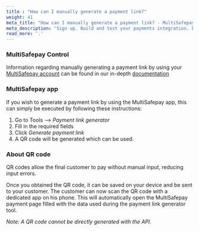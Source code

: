 ```yaml
---
title : "How can I manually generate a payment link?"
weight: 41
meta_title: "How can I manually generate a payment link? - MultiSafepay Docs"
meta_description: "Sign up. Build and test your payments integration. Explore our products and services. Use our API Reference, SDKs, and wrappers. Get support."
read_more: '.'
---
```


### MultiSafepay Control
Information regarding manually generating a payment link by using your [MultiSafepay account](https://merchant.multisafepay.com) can be found in our in-depth [documentation](https://docs.multisafepay.com/tools/multisafepay-control/manually-generated-payment-link)

### MultiSafepay app

If you wish to generate a payment link by using the MultiSafepay app, this can simply be executed by following these instructions:

1. Go to Tools –> _Payment link generator_
2. Fill in the required fields
3. Click _Generate payment link_
4. A QR code will be generated which can be used.



### About QR code
QR codes allow the final customer to pay without manual input, reducing input errors.

Once you obtained the QR code, it can be saved on your device and be sent to your customer. The customer can now scan the QR code with a dedicated app on his phone. This will automatically open the MultiSafepay payment page filled with the data used during the payment link generator tool.

_Note: A QR code cannot be directly generated with the API._

